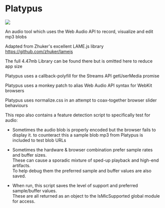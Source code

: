 # Platypus
<img src="https://i.pinimg.com/originals/17/5e/f2/175ef22c95918002bba266a898644de8.jpg">

An audio tool which uses the Web Audio API to record, visualize and edit mp3 blobs

Adapted from Zhuker's excellent LAME.js library https://github.com/zhuker/lamejs

The full 4.47mb Library can be found there but is omitted here to reduce app size

Platypus uses a callback-polyfill for the Streams API getUserMedia promise

Platypus uses a monkey patch to alias Web Audio API syntax for WebKit browsers

Platypus uses normalize.css in an attempt to coax-together browser slider behaviours

This repo also contains a feature detection script to specifically test for audio:

 - Sometimes the audio blob is properly encoded but the browser fails to display it.
   to counteract this a sample blob mp3 from Platypus is included to test blob URLs

 - Sometimes the hardware & browser combination prefer sample rates and buffer sizes.<br>
   These can cause a sporadic mixture of sped-up playback and high-end artifacts.<br>
   To help debug them the preferred sample and buffer values are also saved.<br>
   
 - When run, this script saves the level of support and preferred sample/buffer values.<br>
   These are all returned as an object to the IsMicSupported global module for access.
